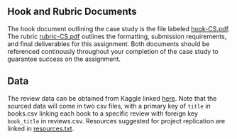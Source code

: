 ## Hook and Rubric Documents

The hook document outlining the case study is the file labeled [hook-CS.pdf](hook-CS.pdf). The rubric [rubric-CS.pdf](rubric-CS.pdf) outlines the formatting, submission requirements, and final deliverables for this assignment. Both documents should be referenced continously throughout your completion of the case study to guarantee success on the assignment.


## Data

The review data can be obtained from Kaggle linked [here](https://www.kaggle.com/datasets/mohamedbakhet/amazon-books-reviews). Note that the sourced data will come in two csv files, with a primary key of `title` in books.csv linking each book to a specific review with foreign key `book_title` in reviews.csv. Resources suggested for project replication are linked in [resources.txt](resources.txt).

